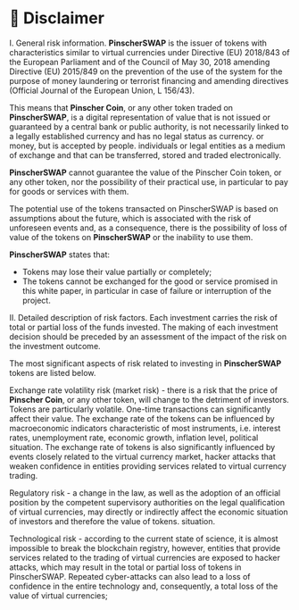 # 🚦 Disclaimer

I. General risk information. **PinscherSWAP** is the issuer of tokens with characteristics similar to virtual currencies under Directive (EU) 2018/843 of the European Parliament and of the Council of May 30, 2018 amending Directive (EU) 2015/849 on the prevention of the use of the system for the purpose of money laundering or terrorist financing and amending directives (Official Journal of the European Union, L 156/43).

This means that **Pinscher Coin**, or any other token traded on **PinscherSWAP**, is a digital representation of value that is not issued or guaranteed by a central bank or public authority, is not necessarily linked to a legally established currency and has no legal status as currency. or money, but is accepted by people. individuals or legal entities as a medium of exchange and that can be transferred, stored and traded electronically.

**PinscherSWAP** cannot guarantee the value of the Pinscher Coin token, or any other token, nor the possibility of their practical use, in particular to pay for goods or services with them.

The potential use of the tokens transacted on PinscherSWAP is based on assumptions about the future, which is associated with the risk of unforeseen events and, as a consequence, there is the possibility of loss of value of the tokens on **PinscherSWAP** or the inability to use them.

**PinscherSWAP** states that:

* Tokens may lose their value partially or completely;&#x20;
* The tokens cannot be exchanged for the good or service promised in this white paper, in particular in case of failure or interruption of the project.

II. Detailed description of risk factors. Each investment carries the risk of total or partial loss of the funds invested. The making of each investment decision should be preceded by an assessment of the impact of the risk on the investment outcome.

The most significant aspects of risk related to investing in **PinscherSWAP** tokens are listed below.

Exchange rate volatility risk (market risk) - there is a risk that the price of **Pinscher Coin**, or any other token, will change to the detriment of investors. Tokens are particularly volatile. One-time transactions can significantly affect their value. The exchange rate of the tokens can be influenced by macroeconomic indicators characteristic of most instruments, i.e. interest rates, unemployment rate, economic growth, inflation level, political situation. The exchange rate of tokens is also significantly influenced by events closely related to the virtual currency market, hacker attacks that weaken confidence in entities providing services related to virtual currency trading.

Regulatory risk - a change in the law, as well as the adoption of an official position by the competent supervisory authorities on the legal qualification of virtual currencies, may directly or indirectly affect the economic situation of investors and therefore the value of tokens. situation.

Technological risk - according to the current state of science, it is almost impossible to break the blockchain registry, however, entities that provide services related to the trading of virtual currencies are exposed to hacker attacks, which may result in the total or partial loss of tokens in PinscherSWAP. Repeated cyber-attacks can also lead to a loss of confidence in the entire technology and, consequently, a total loss of the value of virtual currencies;
